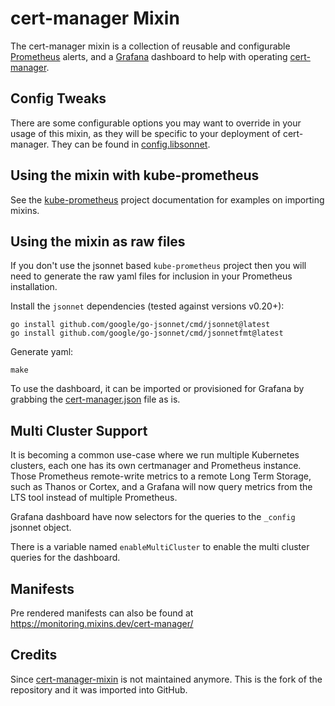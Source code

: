 # cert-manager Mixin

The cert-manager mixin is a collection of reusable and configurable [Prometheus](https://prometheus.io/) alerts, and a [Grafana](https://grafana.com) dashboard to help with operating [cert-manager](https://cert-manager.io/).

## Config Tweaks

There are some configurable options you may want to override in your usage of this mixin, as they will be specific to your deployment of cert-manager. They can be found in [config.libsonnet](config.libsonnet).

## Using the mixin with kube-prometheus

See the [kube-prometheus](https://github.com/coreos/kube-prometheus#kube-prometheus)
project documentation for examples on importing mixins.

## Using the mixin as raw files

If you don't use the jsonnet based `kube-prometheus` project then you will need to
generate the raw yaml files for inclusion in your Prometheus installation.

Install the `jsonnet` dependencies (tested against versions v0.20+):

```shell
go install github.com/google/go-jsonnet/cmd/jsonnet@latest
go install github.com/google/go-jsonnet/cmd/jsonnetfmt@latest
```

Generate yaml:

```shell
make
```

To use the dashboard, it can be imported or provisioned for Grafana by grabbing the [cert-manager.json](dashboards/cert-manager.json) file as is.

## Multi Cluster Support

It is becoming a common use-case where we run multiple Kubernetes clusters, each one has its own certmanager and Prometheus instance. Those Prometheus remote-write metrics to a remote Long Term Storage, such as Thanos or Cortex, and a Grafana will now query metrics from the LTS tool instead of multiple Prometheus.

Grafana dashboard have now selectors for the queries to the `_config` jsonnet object.

There is a variable named `enableMultiCluster` to enable the multi cluster queries for the dashboard.

## Manifests

Pre rendered manifests can also be found at https://monitoring.mixins.dev/cert-manager/

## Credits

Since [cert-manager-mixin](https://gitlab.com/uneeq-oss/cert-manager-mixin) is not maintained anymore. This is the fork of the repository and it was imported into GitHub.
